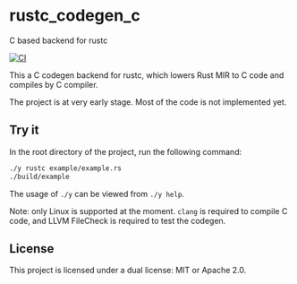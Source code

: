 # rustc_codegen_c
C based backend for rustc

[![CI](https://github.com/rust-lang/rustc_codegen_c/actions/workflows/ci.yml/badge.svg)](https://github.com/rust-lang/rustc_codegen_c/actions/workflows/ci.yml)

This a C codegen backend for rustc, which lowers Rust MIR to C code and compiles
by C compiler.

The project is at very early stage. Most of the code is not implemented yet.

## Try it

In the root directory of the project, run the following command:

```bash
./y rustc example/example.rs
./build/example
```

The usage of `./y` can be viewed from `./y help`.

Note: only Linux is supported at the moment. `clang` is required to compile C code, 
and LLVM FileCheck is required to test the codegen.

## License

This project is licensed under a dual license: MIT or Apache 2.0.
